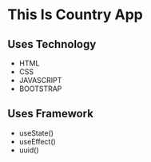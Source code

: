 <!--This Country App--> 
# This Is Country App 
## Uses Technology   
- HTML
- CSS  
- JAVASCRIPT  
- BOOTSTRAP  
## Uses Framework  
- useState()
- useEffect()  
- uuid()  

 
 

